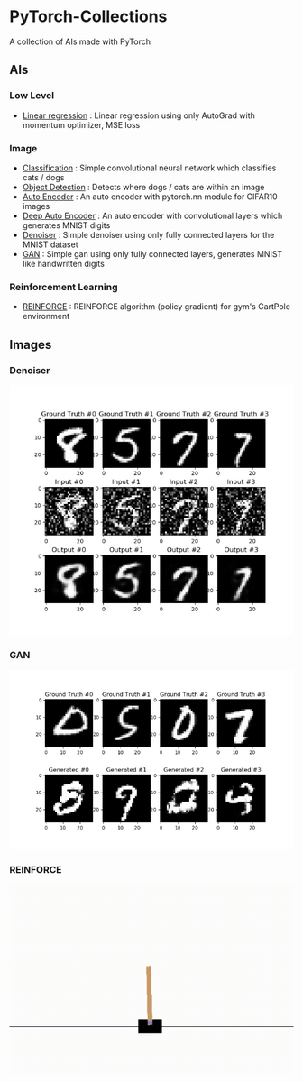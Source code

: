 # PyTorch-Collections

A collection of AIs made with PyTorch

## AIs

### Low Level
- [Linear regression](src/lowlevel.py) : Linear regression using only AutoGrad with momentum optimizer, MSE loss

### Image
- [Classification](src/classification.py) : Simple convolutional neural network which classifies cats / dogs
- [Object Detection](src/obj_detect.py) : Detects where dogs / cats are within an image
- [Auto Encoder](src/autoencoder.py) : An auto encoder with pytorch.nn module for CIFAR10 images
- [Deep Auto Encoder](src/deep_autoencoder.py) : An auto encoder with convolutional layers which generates MNIST digits
- [Denoiser](src/denoiser.py) : Simple denoiser using only fully connected layers for the MNIST dataset
- [GAN](src/gan.py) : Simple gan using only fully connected layers, generates MNIST like handwritten digits

### Reinforcement Learning
- [REINFORCE](src/reinforce.py) : REINFORCE algorithm (policy gradient) for gym's CartPole environment

## Images
### Denoiser

![Denoiser](res/denoiser.jpeg "Denoiser")

### GAN

![GAN](res/gan.jpeg "GAN")

### REINFORCE

![REINFORCE](res/reinforce.gif "REINFORCE")
